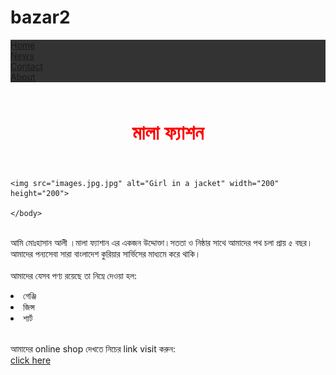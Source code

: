 # bazar2
<!DOCTYPE html>
<html>
<head>
<style>
ul {
  list-style-type: none;
  margin: 0;
  padding: 0;
  overflow: hidden;
  background-color: #333;
}

li {
  float: left;
}

li a {
  display: block;
  color: white;
  text-align: center;
  padding: 14px 16px;
  text-decoration: none;
}

li a:hover:not(.active) {
  background-color: #111;
}

.active {
  background-color: #04AA6D;
}
</style>
</head>
<body>

<ul>
  <li><a class="active" href="#home">Home</a></li>
  <li><a href="#news">News</a></li>
  <li><a href="#contact">Contact</a></li>
  <li><a href="#about">About</a></li>
</ul>

</body>
<font size="3" Face="New Time Roman" Color="red"> 
    <center><br><h1>মালা ফ্যাশন</h1><br></center>
  </font>
  </head> 
  <body>

    
    <img src="images.jpg.jpg" alt="Girl in a jacket" width="200" height="200">
    
    </body>
      
  <br><p1>আমি মোঃহাসান আলী ।মালা ফ্যাশান এর একজন উদ্দোক্তা।সততা ও নিষ্ঠার সাথে আমাদের পথ চলা প্রায় ৫ বছর।আমাদের পন্যসেবা সারা বাংলাদেশ কুরিয়ার সার্ভিসের মাধ্যমে করে থাকি।</p1></br>
  <br>আমাদের যেসব পণ্য রয়েছে তা নিম্নে দেওয়া হল:</br>
  <li>গেঞ্জি</li> 
  <li>জিন্স</li> 
  <li>শার্ট</li> 

<br>
  
  <p2>আমাদের online shop দেখতে নিচের link visit করুন: </p2></br>
   <a href= 
  "https://atikblog.github.io/ourshop/"> click here </a>
  </br>





</html>
